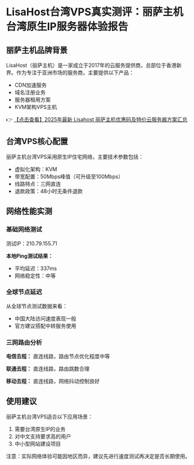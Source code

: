 # LisaHost台湾VPS真实测评：丽萨主机台湾原生IP服务器体验报告

## 丽萨主机品牌背景

LisaHost（丽萨主机）是一家成立于2017年的云服务提供商，总部位于香港新界。作为专注于亚洲市场的服务商，主要提供以下产品：

- CDN加速服务
- 域名注册业务
- 服务器租用方案
- KVM架构VPS主机

👉 [【点击查看】2025年最新 Lisahost 丽萨主机优惠码及特价云服务器方案汇总](https://bit.ly/lisazhuji)

## 台湾VPS核心配置

丽萨主机台湾VPS采用原生IP住宅网络，主要技术参数包括：

- 虚拟化架构：KVM
- 带宽配置：50Mbps峰值（可升级至100Mbps）
- 线路特点：三网直连
- 退款政策：48小时无条件退款

## 网络性能实测

### 基础网络测试
测试IP：210.79.155.71

**本地Ping测试结果：**
- 平均延迟：337ms
- 网络稳定性：中等

### 全球节点延迟
从全球节点测试数据来看：
- 中国大陆访问速度表现一般
- 官方建议搭配中转服务使用

### 三网路由分析

**电信去程：**
直连线路，路由节点优化程度中等

**联通去程：**
直连线路，路由跳数合理

**移动去程：**
直连线路，网络抖动控制良好

## 使用建议

丽萨主机台湾VPS适合以下应用场景：
1. 需要台湾原生IP的业务
2. 对中文支持要求高的用户
3. 中小型网站建设项目

注意：实际网络体验可能因地区而异，建议先进行速度测试再决定是否长期使用。